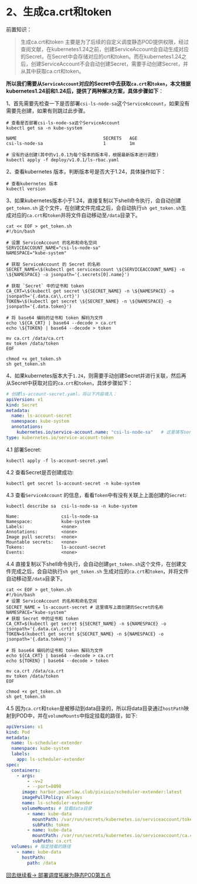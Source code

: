 # 2、生成ca.crt和token

前置知识：
> 生成ca.crt和token 主要是为了后续的自定义调度静态POD提供权限，经过查阅文献，在kubernetes1.24之前，创建ServiceAccount会自动生成对应的Secret，在Secret中会存储对应的crt和token。而在kubernetes1.24之后，创建ServiceAccount不会自动创建Secret，需要手动创建Secret，并从其中获取ca.crt和token。

**所以我们需要从`ServiceAccount`对应的Secret中去获取`ca.crt`和`token`，本文根据kubernetes1.24前和1.24后，提供了两种解决方案，具体步骤如下**：

1、首先需要先检查一下是否部署`csi-ls-node-sa`这个`ServiceAccount`，如果没有需要先创建，如果有则跳过此步骤。

```shell
# 查看是否部署csi-ls-node-sa这个ServiceAccount
kubectl get sa -n kube-system

NAME                                 SECRETS   AGE
csi-ls-node-sa                       1         1m

# 没有的话创建(其中的v1.0.1为每个版本的版本号，根据最新版本进行调整)
kubectl apply -f deploy/v1.0.1/ls-rbac.yaml
```

2、查看kubernetes 版本，判断版本号是否大于1.24，具体操作如下：

```shell
# 查看kubernetes 版本
kubectl version
```

3、如果kubernetes版本小于1.24，直接复制以下shell命令执行，会自动创建`get_token.sh`
这个文件，在创建文件完成之后，会自动执行`sh get_token.sh`生成对应的`ca.crt`和`token`并将文件自动移动至`/data`目录下。

```shell
cat << EOF > get_token.sh
#!/bin/bash

# 设置 ServiceAccount 的名称和命名空间
SERVICEACCOUNT_NAME="csi-ls-node-sa"
NAMESPACE="kube-system"

# 获取 ServiceAccount 的 Secret 的名称
SECRET_NAME=\$(kubectl get serviceaccount \${SERVICEACCOUNT_NAME} -n \${NAMESPACE} -o jsonpath='{.secrets[0].name}')

# 获取 `Secret` 中的证书和 token
CA_CRT=\$(kubectl get secret \${SECRET_NAME} -n \${NAMESPACE} -o jsonpath='{.data.ca\\.crt}')
TOKEN=\$(kubectl get secret \${SECRET_NAME} -n \${NAMESPACE} -o jsonpath='{.data.token}')

# 将 base64 编码的证书和 token 解码为文件
echo \${CA_CRT} | base64 --decode > ca.crt
echo \${TOKEN} | base64 --decode > token

mv ca.crt /data/ca.crt
mv token /data/token
EOF

chmod +x get_token.sh
sh get_token.sh
```

4、如果kubernetes版本大于`1.24`，则需要手动创建Secret并进行关联，然后再从Secret中获取对应的`ca.crt`和`token`，具体步骤如下：

```yaml
# 创建ls-account-secret.yaml，将以下内容填入：
apiVersion: v1
kind: Secret
metadata:
  name: ls-account-secret
  namespace: kube-system
  annotations:
    kubernetes.io/service-account.name: "csi-ls-node-sa"   # 这里填写serviceAccountName
type: kubernetes.io/service-account-token
```

4.1 部署Secret:

```shell
kubectl apply -f ls-account-secret.yaml
```

4.2 查看Secret是否创建成功:

```shell
kubectl get secret ls-account-secret -n kube-system
```

4.3 查看`ServiceAccount` 的信息，看看`Token`中有没有关联上上面创建的`Secret`:

```shell
kubectl describe sa  csi-ls-node-sa -n kube-system

Name:                csi-ls-node-sa
Namespace:           kube-system
Labels:              <none>
Annotations:         <none>
Image pull secrets:  <none>
Mountable secrets:   <none>
Tokens:              ls-account-secret
Events:              <none>
```

4.4 直接复制以下shell命令执行，会自动创建`get_token.sh`这个文件，在创建文件完成之后，会自动执行`sh get_token.sh`
生成对应的`ca.crt`和`token`，并将文件自动移动至`/data`目录下。

```shell
cat << EOF > get_token.sh
#!/bin/bash
# 设置 ServiceAccount 的名称和命名空间
SECRET_NAME = ls-account-secret # 这里填写上面创建的Secret的名称
NAMESPACE="kube-system"
# 获取 Secret 中的证书和 token
CA_CRT=$(kubectl get secret ${SECRET_NAME} -n ${NAMESPACE} -o jsonpath='{.data.ca\.crt}')
TOKEN=$(kubectl get secret ${SECRET_NAME} -n ${NAMESPACE} -o jsonpath='{.data.token}')

# 将 base64 编码的证书和 token 解码为文件
echo ${CA_CRT} | base64 --decode > ca.crt
echo ${TOKEN} | base64 --decode > token

mv ca.crt /data/ca.crt
mv token /data/token
EOF

chmod +x get_token.sh
sh get_token.sh
```

4.5 因为`ca.crt`和`token`是被移动到data目录的，所以将data目录通过`hostPath`映射到POD中，并在`volumeMounts`中指定挂载的路径，如下:

```yaml
apiVersion: v1
kind: Pod
metadata:
  name: ls-scheduler-extender
  namespace: kube-system
  labels:
    app: ls-scheduler-extender
spec:
  containers:
    - args:
        - -v=2
        - --port=8090
      image: harbor.powerlaw.club/pixiuio/scheduler-extender:latest
      imagePullPolicy: Always
      name: ls-scheduler-extender
      volumeMounts: # 挂载data目录
        - name: kube-data
          mountPath: /var/run/secrets/kubernetes.io/serviceaccount/token
          subPath: token
        - name: kube-data
          mountPath: /var/run/secrets/kubernetes.io/serviceaccount/ca.crt
          subPath: ca.crt
  volumes: # 指定挂载的路径
    - name: kube-data
      hostPath:
        path: /data

```

[回去继续看-> 部署调度拓展为静态POD第五点](部署ls-scheduler-extender静态POD步骤.md)

